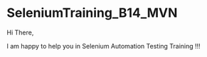 # SeleniumTraining_B14_MVN
Hi There,

I am happy to help you in Selenium Automation Testing Training !!!
